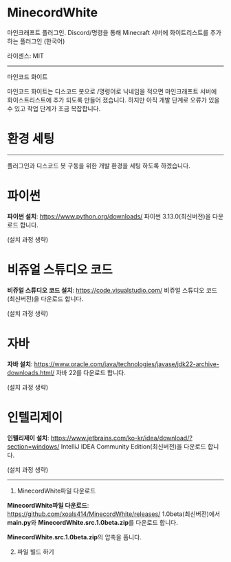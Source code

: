 # MinecordWhite
마인크래프트 플러그인. Discord/명령을 통해 Minecraft 서버에 화이트리스트를 추가하는 플러그인 (한국어)

라이센스: MIT


---
마인코드 화이트

마인코드 화이트는 디스코드 봇으로 /명령어로 닉네임을 적으면 마인크래프트 서버에 화이스트리스트에 추가 되도록 만들어 졌습니다.
하지만 아직 개발 단계로 오류가 있을 수 있고 작업 단계가 조금 복잡합니다.



# 환경 세팅
---

플러그인과 디스코드 봇 구동을 위한 개발 환경을 세팅 하도록 하겠습니다.



# 파이썬

**파이썬 설치**: https://www.python.org/downloads/
파이썬 3.13.0(최신버전)을 다운로드 합니다.

(설치 과정 생략)



# 비쥬얼 스튜디오 코드

**비쥬얼 스튜디오 코드 설치**: https://code.visualstudio.com/
비쥬얼 스튜디오 코드(최신버전)을 다운로드 합니다.

(설치 과정 생략)



# 자바

**자바 설치**: https://www.oracle.com/java/technologies/javase/jdk22-archive-downloads.html/
자바 22를 다운로드 합니다.

(설치 과정 생략)



# 인텔리제이

**인텔리제이 설치**: https://www.jetbrains.com/ko-kr/idea/download/?section=windows/
IntelliJ IDEA Community Edition(최신버전)을 다운로드 합니다.

(설치 과정 생략)


---
1. MinecordWhite파일 다운로드


**MinecordWhite파일 다운로드**: https://github.com/xoals414/MinecordWhite/releases/
1.0beta(최신버전)에서 **main.py**와 **MinecordWhite.src.1.0beta.zip**를 다운로드 합니다.

**MinecordWhite.src.1.0beta.zip**의 압축을 풉니다.

2. 파일 빌드 하기
